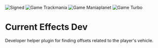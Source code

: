 ![Signed](https://img.shields.io/badge/Signed-No-FF3333)
![Game Trackmania](https://img.shields.io/badge/Game-Trackmania-blue)
![Game Maniaplanet](https://img.shields.io/badge/Game-Maniaplanet_4-blue)
![Game Turbo](https://img.shields.io/badge/Game-Turbo-blue)
# Current Effects Dev

Developer helper plugin for finding offsets related to the player's vehicle.